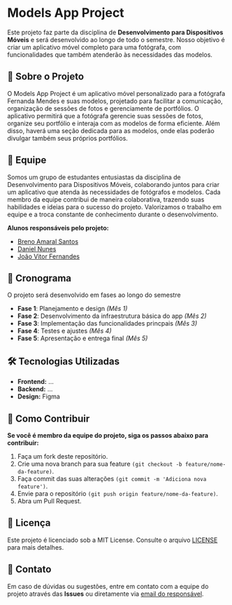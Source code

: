# Models App Project

Este projeto faz parte da disciplina de **Desenvolvimento para Dispositivos Móveis** e será desenvolvido ao longo de todo o semestre. Nosso objetivo é criar um aplicativo móvel completo para uma fotógrafa, com funcionalidades que também atenderão às necessidades das modelos.

## 📱 Sobre o Projeto

O Models App Project é um aplicativo móvel personalizado para a fotógrafa Fernanda Mendes e suas modelos, projetado para facilitar a comunicação, organização de sessões de fotos e gerenciamente de portfólios. O aplicativo permitirá que a fotógrafa gerencie suas sessões de fotos, organize seu portfólio e interaja com as modelos de forma eficiente. Além disso, haverá uma seção dedicada para as modelos, onde elas poderão divulgar também seus próprios portfólios.

## 👥 Equipe

Somos um grupo de estudantes entusiastas da disciplina de Desenvolvimento para Dispositivos Móveis, colaborando juntos para criar um aplicativo que atenda às necessidades de fotógrafos e modelos. Cada membro da equipe contribui de maneira colaborativa, trazendo suas habilidades e ideias para o sucesso do projeto. Valorizamos o trabalho em equipe e a troca constante de conhecimento durante o desenvolvimento.

**Alunos responsáveis pelo projeto:**

- [Breno Amaral Santos](https://github.com/DevBrenoSantos)
- [Daniel Nunes](https://github.com/includeDaniel)
- [João Vitor Fernandes](https://github.com/Lima-Developer)

## 📅 Cronograma

O projeto será desenvolvido em fases ao longo do semestre

- **Fase 1**: Planejamento e design *(Mês 1)*
- **Fase 2**: Desenvolvimento da infraestrutura básica do app *(Mês 2)*
- **Fase 3**: Implementação das funcionalidades princpais *(Mês 3)*
- **Fase 4**: Testes e ajustes *(Mês 4)*
- **Fase 5**: Apresentação e entrega final *(Mês 5)*

## 🛠️ Tecnologias Utilizadas

- **Frontend:** ...
- **Backend:** ...
- **Design:** Figma

## 🚀 Como Contribuir

**Se você é membro da equipe do projeto, siga os passos abaixo para contribuir:**

1. Faça um fork deste repositório.
2. Crie uma nova branch para sua feature ```(git checkout -b feature/nome-da-feature)```.
3. Faça commit das suas alterações ```(git commit -m 'Adiciona nova feature')```.
4. Envie para o repositório ```(git push origin feature/nome-da-feature)```.
5. Abra um Pull Request.

## 📄 Licença

Este projeto é licenciado sob a MIT License. Consulte o arquivo [LICENSE](./LICENSE.txt) para mais detalhes.

## 📝 Contato

Em caso de dúvidas ou sugestões, entre em contato com a equipe do projeto através das **Issues** ou diretamente via [email do responsável](contato.brenoamaral.s@gmail.com).